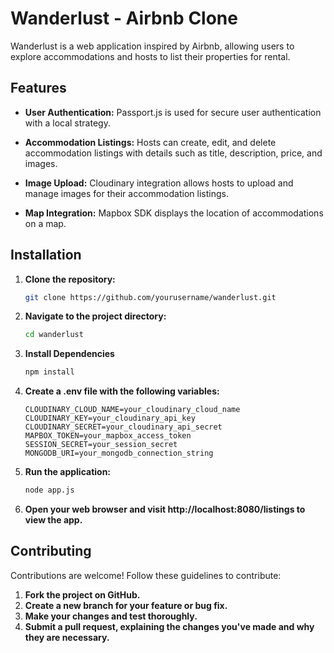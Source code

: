 # Wanderlust - Airbnb Clone

Wanderlust is a web application inspired by Airbnb, allowing users to explore accommodations and hosts to list their properties for rental.

## Features

- **User Authentication:** Passport.js is used for secure user authentication with a local strategy.

- **Accommodation Listings:** Hosts can create, edit, and delete accommodation listings with details such as title, description, price, and images.

- **Image Upload:** Cloudinary integration allows hosts to upload and manage images for their accommodation listings.

- **Map Integration:** Mapbox SDK displays the location of accommodations on a map.

## Installation

1. **Clone the repository:**

   ```bash
   git clone https://github.com/yourusername/wanderlust.git

2. **Navigate to the project directory:**

    ```bash
    cd wanderlust

3. **Install Dependencies**

    ```bash
    npm install

4. **Create a .env file with the following variables:**

    ```env
    CLOUDINARY_CLOUD_NAME=your_cloudinary_cloud_name
    CLOUDINARY_KEY=your_cloudinary_api_key
    CLOUDINARY_SECRET=your_cloudinary_api_secret
    MAPBOX_TOKEN=your_mapbox_access_token
    SESSION_SECRET=your_session_secret
    MONGODB_URI=your_mongodb_connection_string

5. **Run the application:**

    ```bash
    node app.js

6. **Open your web browser and visit http://localhost:8080/listings to view the app.**

## Contributing

Contributions are welcome! Follow these guidelines to contribute:

1. **Fork the project on GitHub.**
2. **Create a new branch for your feature or bug fix.**
3. **Make your changes and test thoroughly.**
4. **Submit a pull request, explaining the changes you've made and why they are necessary.**
